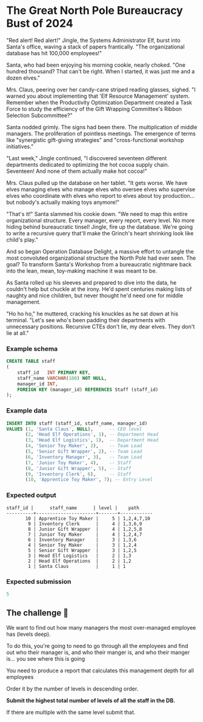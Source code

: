 # The Great North Pole Bureaucracy Bust of 2024

"Red alert! Red alert!" Jingle, the Systems Administrator Elf, burst into Santa's office, waving a stack of papers
frantically. "The organizational database has hit 100,000 employees!"

Santa, who had been enjoying his morning cookie, nearly choked. "One hundred thousand? That can't be right. When I
started, it was just me and a dozen elves."

Mrs. Claus, peering over her candy-cane striped reading glasses, sighed. "I warned you about implementing that 'Elf
Resource Management' system. Remember when the Productivity Optimization Department created a Task Force to study the
efficiency of the Gift Wrapping Committee's Ribbon Selection Subcommittee?"

Santa nodded grimly. The signs had been there. The multiplication of middle managers. The proliferation of pointless
meetings. The emergence of terms like "synergistic gift-giving strategies" and "cross-functional workshop initiatives."

"Last week," Jingle continued, "I discovered seventeen different departments dedicated to optimizing the hot cocoa
supply chain. Seventeen! And none of them actually make hot cocoa!"

Mrs. Claus pulled up the database on her tablet. "It gets worse. We have elves managing elves who manage elves who
oversee elves who supervise elves who coordinate with elves who report to elves about toy production... but nobody's
actually making toys anymore!"

"That's it!" Santa slammed his cookie down. "We need to map this entire organizational structure. Every manager, every
report, every level. No more hiding behind bureaucratic tinsel! Jingle, fire up the database. We're going to write a
recursive query that'll make the Grinch's heart shrinking look like child's play."

And so began Operation Database Delight, a massive effort to untangle the most convoluted organizational structure the
North Pole had ever seen. The goal? To transform Santa's Workshop from a bureaucratic nightmare back into the lean,
mean, toy-making machine it was meant to be.

As Santa rolled up his sleeves and prepared to dive into the data, he couldn't help but chuckle at the irony. He'd spent
centuries making lists of naughty and nice children, but never thought he'd need one for middle management.

"Ho ho ho," he muttered, cracking his knuckles as he sat down at his terminal. "Let's see who's been padding their
departments with unnecessary positions. Recursive CTEs don't lie, my dear elves. They don't lie at all."

### Example schema

```sql
CREATE TABLE staff
(
    staff_id   INT PRIMARY KEY,
    staff_name VARCHAR(100) NOT NULL,
    manager_id INT,
    FOREIGN KEY (manager_id) REFERENCES Staff (staff_id)
);
```

### Example data

```sql
INSERT INTO staff (staff_id, staff_name, manager_id)
VALUES (1, 'Santa Claus', NULL),      -- CEO level
       (2, 'Head Elf Operations', 1), -- Department Head
       (3, 'Head Elf Logistics', 1),  -- Department Head
       (4, 'Senior Toy Maker', 2),    -- Team Lead
       (5, 'Senior Gift Wrapper', 2), -- Team Lead
       (6, 'Inventory Manager', 3),   -- Team Lead
       (7, 'Junior Toy Maker', 4),    -- Staff
       (8, 'Junior Gift Wrapper', 5), -- Staff
       (9, 'Inventory Clerk', 6),     -- Staff
       (10, 'Apprentice Toy Maker', 7); -- Entry Level
```

### Expected output

```
staff_id |      staff_name      | level |    path    
----------+----------------------+-------+------------
       10 | Apprentice Toy Maker |     5 | 1,2,4,7,10
        9 | Inventory Clerk      |     4 | 1,3,6,9
        8 | Junior Gift Wrapper  |     4 | 1,2,5,8
        7 | Junior Toy Maker     |     4 | 1,2,4,7
        6 | Inventory Manager    |     3 | 1,3,6
        4 | Senior Toy Maker     |     3 | 1,2,4
        5 | Senior Gift Wrapper  |     3 | 1,2,5
        3 | Head Elf Logistics   |     2 | 1,3
        2 | Head Elf Operations  |     2 | 1,2
        1 | Santa Claus          |     1 | 1
```

### Expected submission

```sql
5
```

## The challenge 🎁

We want to find out how many managers the most over-managed employee has (levels deep).

To do this, you're going to need to go through all the employees and find out who their manager is, and who their manger
is, and who their manger is... you see where this is going

You need to produce a report that calculates this management depth for all employees

Order it by the number of levels in descending order.

**Submit the highest total number of levels of all the staff in the DB.**

If there are multiple with the same level submit that.